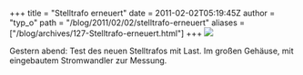 +++
title = "Stelltrafo erneuert"
date = 2011-02-02T05:19:45Z
author = "typ_o"
path = "/blog/2011/02/02/stelltrafo-erneuert"
aliases = ["/blog/archives/127-Stelltrafo-erneuert.html"]
+++
![](/media/IMAG0700.jpg)

Gestern abend: Test des neuen Stelltrafos mit Last. Im großen Gehäuse,
mit eingebautem Stromwandler zur Messung.
